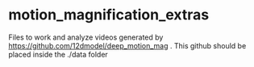 # motion_magnification_extras
Files to work and analyze videos generated by https://github.com/12dmodel/deep_motion_mag . This github should be placed inside the ./data folder 
